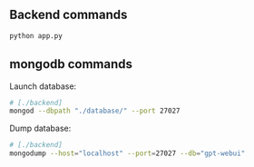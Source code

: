 ## Backend commands

```py
python app.py
```

## mongodb commands

Launch database:

```sh
# [./backend]
mongod --dbpath "./database/" --port 27027
```

Dump database:

```sh
# [./backend]
mongodump --host="localhost" --port=27027 --db="gpt-webui"
```